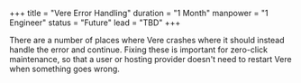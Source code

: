 +++
title = "Vere Error Handling"
duration = "1 Month"
manpower = "1 Engineer"
status = "Future"
lead = "TBD"
+++

There are a number of places where Vere crashes where it should instead handle the error and continue.  Fixing these is important for zero-click maintenance, so that a user or hosting provider doesn't need to restart Vere when something goes wrong.
